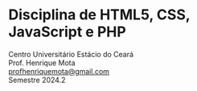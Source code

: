 # Disciplina de HTML5, CSS, JavaScript e PHP

Centro Universitário Estácio do Ceará  
Prof. Henrique Mota  
profhenriquemota@gmail.com  
Semestre 2024.2
